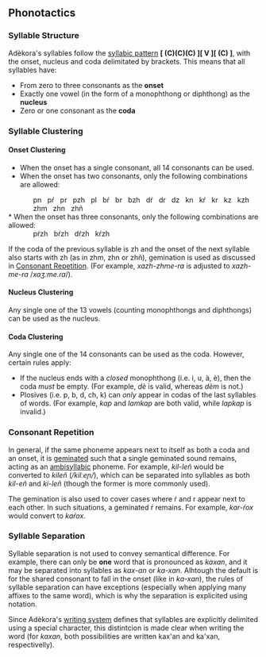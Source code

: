 
## Phonotactics

### Syllable Structure

Adèkora's syllables follow the [syllabic pattern](https://en.wikipedia.org/wiki/Syllable#Components) **[ (C)(C)(C) ][ V ][ (C) ]**, with the onset, nucleus and coda delimitated by brackets. This means that all syllables have:

* From zero to three consonants as the **onset**
* Exactly one vowel (in the form of a monophthong or diphthong) as the **nucleus**
* Zero or one consonant as the **coda**

### Syllable Clustering

#### Onset Clustering
* When the onset has a single consonant, all 14 consonants can be used.
* When the onset has two consonants, only the following combinations are allowed:
<div style="margin-left:50px;">
 <x>pn</x> <span>&nbsp;</span> <x>pŕ</x> <span>&nbsp;</span> <x>pr</x> <span>&nbsp;</span> <x>pzh</x> <span>&nbsp;</span> <x>pl</x> <span>&nbsp;</span> <x>bŕ</x> <span>&nbsp;</span> <x>br</x> <span>&nbsp;</span> <x>bzh</x> <span>&nbsp;</span> <x>dŕ</x> <span>&nbsp;</span> <x>dr</x> <span>&nbsp;</span> <x>dz</x> <span>&nbsp;</span> <x>kn</x> <span>&nbsp;</span> <x>kŕ</x> <span>&nbsp;</span> <x>kr</x> <span>&nbsp;</span> <x>kz</x> <span>&nbsp;</span> <x>kzh</x> <span>&nbsp;</span> <x>zhm</x> <span>&nbsp;</span> <x>zhn</x> <span>&nbsp;</span> <x>zhñ</x> <span>&nbsp;</span>
</div>
* When the onset has three consonants, only the following combinations are allowed: 

<div style="margin-left:50px;">
 <x>pŕzh</x> <span>&nbsp;</span> <x>bŕzh</x> <span>&nbsp;</span> <x>dŕzh</x> <span>&nbsp;</span> <x>kŕzh</x> <span>&nbsp;</span> 
</div>

If the coda of the previous syllable is <x>zh</x> and the onset of the next syllable also starts with <x>zh</x> (as in <x>zhm</x>, <x>zhn</x> or <x>zhñ</x>), gemination is used as discussed in [Consonant Repetition](phonotactics.md#consonant-repetition). (For example, *xazh-zhme-ra* is adjusted to *xazh-me-ra* /*xaʒːme.ɾa*/).


#### Nucleus Clustering
Any single one of the 13 vowels (counting monophthongs and diphthongs) can be used as the nucleus.

#### Coda Clustering

Any single one of the 14 consonants can be used as the coda. However, certain rules apply:

- If the nucleus ends with a *closed* monophthong (i.e. <x>i</x>, <x>u</x>, <x>à</x>, <x>è</x>), then the coda *must* be empty. (For example, *dè* is valid, whereas *dèm* is not.)
- Plosives (i.e. <x>p</x>, <x>b</x>, <x>d</x>, <x>ch</x>, <x>k</x>) can *only* appear in codas of the last syllables of words. (For example, *kap* and *lamkap* are both valid, while *lapkap* is invalid.)

### Consonant Repetition

In general, if the same phoneme appears next to itself as both a coda and an onset, it is [geminated](https://en.wikipedia.org/wiki/Gemination) such that a single geminated sound remains, acting as an [ambisyllabic](https://en.wiktionary.org/wiki/ambisyllabicity#:~:text=ambisyllabicity%20(uncountable),upper"%20or%20"button".) phoneme. For example, *kil-leñ* would be converted to *kileñ* (*/kilːeɲ/*), which can be separated into syllables as both *kil-eñ* and *ki-leñ* (though the former is more commonly used).

The gemination is also used to cover cases where <x>ŕ</x> and <x>r</x> appear next to each other. In such situations, a geminated <x>ŕ</x> remains. For example, *kar-ŕox* would convert to *kaŕox*.

### Syllable Separation

Syllable separation is not used to convey semantical difference. For example, there can only be **one** word that is pronounced as *kaxan*, and it may be separated into syllables as *kax-an* or *ka-xan*. Alhtough the default is for the shared consonant to fall in the onset (like in *ka-xan*), the rules of syllable separation can have exceptions (especially when applying many affixes to the same word), which is why the separation is explicited using notation.

Since Adèkora's [writing system](../writing/main.md) defines that syllables are explicitly delimited using a special character, this distintcion is made clear when writing the word (for *kaxan*, both possibilities are written <ws>kax'an</ws> and <ws>ka'xan</ws>, respectivelly).
